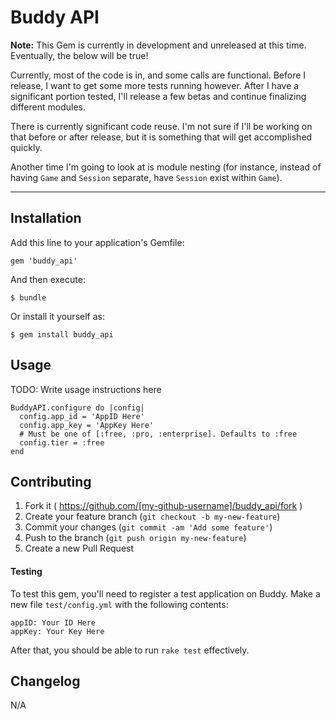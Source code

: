 # Buddy API

**Note:** This Gem is currently in development and unreleased at this time. Eventually, the below will be true!

Currently, most of the code is in, and some calls are functional. Before I release, I want to get some more tests running however. After I have a significant portion tested, I'll release a few betas and continue finalizing different modules.

There is currently significant code reuse. I'm not sure if I'll be working on that before or after release, but it is something that will get accomplished quickly.

Another time I'm going to look at is module nesting (for instance, instead of having `Game` and `Session` separate, have `Session` exist within `Game`).


----

## Installation

Add this line to your application's Gemfile:

    gem 'buddy_api'

And then execute:

    $ bundle

Or install it yourself as:

    $ gem install buddy_api

## Usage

TODO: Write usage instructions here

    BuddyAPI.configure do |config|
      config.app_id = 'AppID Here'
      config.app_key = 'AppKey Here'
      # Must be one of [:free, :pro, :enterprise]. Defaults to :free
      config.tier = :free
    end

## Contributing

1. Fork it ( https://github.com/[my-github-username]/buddy_api/fork )
2. Create your feature branch (`git checkout -b my-new-feature`)
3. Commit your changes (`git commit -am 'Add some feature'`)
4. Push to the branch (`git push origin my-new-feature`)
5. Create a new Pull Request

#### Testing

To test this gem, you'll need to register a test application on Buddy. Make a new file `test/config.yml` with the following contents:

    appID: Your ID Here
    appKey: Your Key Here

After that, you should be able to run `rake test` effectively.


## Changelog

N/A
